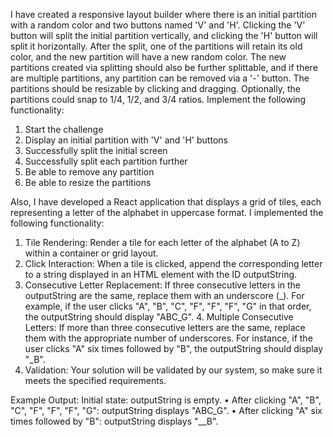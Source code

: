 I have created a responsive layout builder where there is an initial partition with a random color and two buttons named 'V' and 'H'. Clicking the 'V' button will split the initial partition vertically, and clicking the 'H' button will split it horizontally. After the split, one of the partitions will retain its old color, and the new partition will have a new random color.
The new partitions created via splitting should also be further splittable, and if there are multiple partitions, any partition can be removed via a '-' button. 
The partitions should be resizable by clicking and dragging.
Optionally, the partitions could snap to 1/4, 1/2, and 3/4 ratios.
Implement the following functionality:
1. Start the challenge
2. Display an initial partition with 'V' and 'H' buttons
3. Successfully split the initial screen
4. Successfully split each partition further
5. Be able to remove any partition
6. Be able to resize the partitions

Also, I have developed a React application that displays a grid of tiles, each representing a letter of the alphabet in uppercase format. I implemented the following functionality:
1. Tile Rendering: Render a tile for each letter of the alphabet (A to Z) within a container or grid layout.
2. Click Interaction: When a tile is clicked, append the corresponding letter to a string displayed in an HTML element with the ID outputString.
3. Consecutive Letter Replacement: If three consecutive letters in the outputString are the same, replace them with an underscore (_). For example, if the user clicks "A", "B", "C", "F", "F", "F", "G" in that order, the outputString should display "ABC_G". 4. Multiple Consecutive Letters: If more than three consecutive letters are the same, replace them with the appropriate number of underscores. For instance, if the user clicks "A" six times followed by "B", the outputString should display "_B".
5. Validation: Your solution will be validated by our system, so make sure it meets the specified requirements.

Example Output:
Initial state: outputString is empty.
• After clicking "A", "B", "C", "F", "F", "F", "G": outputString displays "ABC_G".
• After clicking "A" six times followed by "B": outputString displays "__B".
